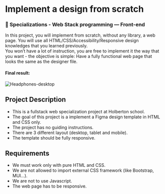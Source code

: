 # Implement a design from scratch
### :open_file_folder: Specializations - Web Stack programming ― Front-end

<p>
In this project, you will implement from scratch, without any library, a web page. You will use all HTML/CSS/Accessibility/Responsive design knowledges that you learned previously.<br>
You won’t have a lot of instruction, you are free to implement it the way that you want - the objective is simple: Have a fully functional web page that looks the same as the designer file.
</p>

#### Final result:

![Headphones-desktop](https://user-images.githubusercontent.com/51680831/91485038-c60d5d80-e86f-11ea-8f21-7c952c445111.jpg)

## Project Description
<ul>
	<li>This is a fullstack web specialization project at Holberton school.</li>
	<li>The goal of this project is a implement a Figma design template in HTML and CSS only.</li>
	<li>The project has no guiding instructions.</li>
	<li>There are 3 different layout (desktop, tablet and mobile).</li>
    <li>The template should be fully responsive.</li>
</ul>

## Requirements
* We must work only with pure HTML and CSS.
* We are not allowed to import external CSS framework (like Bootstrap, MUI...).
* We are not to use Javascript.
* The web page has to be responsive.
